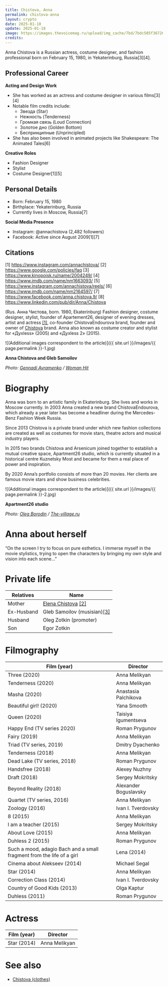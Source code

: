 ```yaml
---
title: Chistova, Anna
permalink: chistova-anna
layout: crypto
date: 2025-01-10
update: 2025-01-18
image: https://images.thevoicemag.ru/upload/img_cache/7bd/7bdc505f367261d4ccd441ff598c5428_cropped_600x900.webp
credits:
---
```


Anna Chistova is a Russian actress, costume designer, and fashion professional born on February 15, 1980, in Yekaterinburg, Russia[3][4].

## Professional Career

**Acting and Design Work**
- She has worked as an actress and costume designer in various films[3][4]
- Notable film credits include:
  - Звезда (Star)
  - Нежность (Tenderness)
  - Громкая связь (Loud Connection)
  - Золотое дно (Golden Bottom)
  - Беспринципные (Unprincipled)
- She has also been involved in animated projects like Shakespeare: The Animated Tales[6]

**Creative Roles**
- Fashion Designer
- Stylist
- Costume Designer[1][5]

## Personal Details
- Born: February 15, 1980
- Birthplace: Yekaterinburg, Russia
- Currently lives in Moscow, Russia[7]

**Social Media Presence**
- Instagram: @annachistova (2,482 followers)
- Facebook: Active since August 2009[1][7]

## Citations

[1] https://www.instagram.com/annachistova/
[2] https://www.google.com/policies/faq
[3] https://www.kinopoisk.ru/name/2004249/
[4] https://www.imdb.com/name/nm1663093/
[5] https://www.instagram.com/annachistova/reels/
[6] https://www.imdb.com/name/nm2164597/
[7] https://www.facebook.com/anna.chistova.9/
[8] https://www.linkedin.com/pub/dir/Anna/Chistova


(Rus. Анна Чистова, born. 1980, Ekaterinburg) Fashion designer, costume designer, stylist, founder of Apartement26, designer of evening dresses, artist and actress <span id="a1">[\[1\]](#f1)</span>, co-founder ChistovaEndourova brand, founder and owner of [Chistova](chistova-clothes) brand. Anna also known as costume creator and stylist for «Духless» (2005) and «Духless 2» (2015).

![(Additional images correspondent to the article)]({{ site.url }}/images/{{ page.permalink }}-1.jpg)

**Anna Chistova and Gleb Samoilov**

*Photo: [Gennadi Avramenko](avramenko-gennadi) / [Woman Hit](woman-hit)*

# Biography

Anna was born to an artistic family in Ekaterinburg. She lives and works in Moscow currently. In 2003 Anna created a new brand ChistovaEndourova, which already a year later  has become a headliner during the Mercedes-Benz Fashion Week Russia.

Since 2013 Chistova is a private brand under which new fashion collections are created as well as costumes for movie stars, theatre actors and  musical industry players.

In 2015 two brands Chistova and Arsenicum joined  together to establish a mutual creative space, Apartment26 studio, which is currently situated in a historical centre Kuznetsky Most and became for them a real place of power and inspiration.

By 2020 Anna’s portfolio consists of more than 20 movies. Her clients are famous movie stars and show business celebrities.

![(Additional images correspondent to the article)]({{ site.url }}/images/{{ page.permalink }}-2.jpg)

**Apartment26 studio**

*Photo: [Oleg Borodin](https://www.the-village.ru/village/service-shopping/novoemesto/139779-apartment-26) / [The-village.ru](https://www.the-village.ru/village/service-shopping/novoemesto/139779-apartment-26)*


# Anna about herself

“On the screen I try to focus on pure esthetics. I immerse myself in the movie stylistics, trying to open the characters by bringing my own style and vision into each  scene...”

# Private life

|Relatives|Name|
|-|-|
|Mother|[Elena Chistova](chistova-elena-producer) <span id="a2">[\[2\]](#f2)</span>|
|Ex-Husband|Gleb Samoilov (musisian)<span id="a3">[\[3\]](#f3)</span>|
|Husband|Oleg Zotkin (promoter)|
|Son|Egor Zotkin|

# Filmography

|Film (year)|Director|
|-|-|
|Three (2020)|Anna Melikyan|
|Tenderness (2020)|Anna Melikyan
|Masha (2020)|Anastasia Palchikova
|Beautiful girl! (2020)|Yana Smooth
|Queen (2020)|Taisiya Igumentseva
|Happy End (TV series 2020)|Roman Prygunov
|Fairy (2019)|Anna Melikyan
|Triad (TV series, 2019)|Dmitry Dyachenko
|Tenderness (2018)|Anna Melikyan
|Dead Lake (TV series, 2018)|Roman Prygunov
|Handsfree (2018)|Alexey Nuzhny
|Draft (2018)|Sergey Mokritsky
|Beyond Reality (2018)|Alexander Boguslavsky
|Quartet (TV series, 2016)|Anna Melikyan
|Zoology (2016)|Ivan I. Tverdovsky
|8 (2015)|Anna Melikyan
|I am a teacher (2015)|Sergey Mokritsky
|About Love (2015)|Anna Melikyan
|Duhless 2 (2015)|Roman Prygunov
|Such a mood, adagio Bach and a small fragment from the life of a girl |Lena (2014)|Anna Melikyan
|Cinema about Alekseev (2014)|Michael Segal
|Star (2014)|Anna Melikyan
|Correction Class (2014)|Ivan I. Tverdovsky|
|Country of Good Kids (2013)|Olga Kaptur|
|Duhless (2011)|Roman Prygunov|

# Actress

|Film (year)|Director|
|-|-|
|Star (2014)|Anna Melikyan|

# See also

+ [Chistova (clothes)](chistova-clothes)
